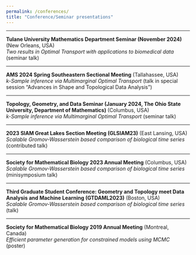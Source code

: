 ```yaml
---
permalink: /conferences/
title: "Conference/Seminar presentations"
---
```


------
**Tulane University Mathematics Department Seminar (November 2024)** (New Orleans, USA) <br/>
*Two results in Optimal Transport with applications to biomedical data* (seminar talk)

------
**AMS 2024 Spring Southeastern Sectional Meeting** (Tallahassee, USA) <br/>
*k-Sample inference via Multimarginal Optimal Transport* (talk in special session “Advances in Shape
and Topological Data Analysis”)

------
**Topology, Geometry, and Data Seminar (January 2024, The Ohio State University, Department of Mathematics)** (Columbus, USA) <br/>
*k-Sample inference via Multimarginal Optimal Transport* (seminar talk)

------
**2023 SIAM Great Lakes Section Meeting (GLSIAM23)** (East Lansing, USA) <br/>
*Scalable Gromov-Wasserstein based comparison of biological time series* (contributed talk)

------
**Society for Mathematical Biology 2023 Annual Meeting** (Columbus, USA) <br/>
*Scalable Gromov-Wasserstein based comparison of biological time series* (minisymposium talk)

------
**Third Graduate Student Conference: Geometry and Topology meet Data Analysis and Machine Learning (GTDAML2023)** (Boston, USA) <br/>
*Scalable Gromov-Wasserstein based comparison of biological time series* (talk)

------
**Society for Mathematical Biology 2019 Annual Meeting** (Montreal, Canada)<br/>
*Efficient parameter generation for constrained models using MCMC* (poster)

